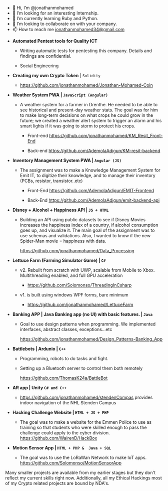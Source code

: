 - 👋 Hi, I’m @jonathanmohamed
- 👀 I’m looking for an interesting Internship.
- 🌱 I’m currently learning Ruby and Python.
- 💞️ I’m looking to collaborate on with your company.
- 📫 How to reach me jonathanmohamed34@gmail.com

<!---
jonathanmohamed/jonathanmohamed is a ✨ special ✨ repository because its `README.md` (this file) appears on your GitHub profile.
You can click the Preview link to take a look at your changes.
--->


- **Automated Pentest tools for Quality ICT**

  - Writing automatic tests for pentesting this company. Details and findings are confidential.

  - Social Engineering

    

- **Creating my own Crypto Token** | `Solidity `

  - https://github.com/jonathanmohamed/Jonathan-Mohamed-Coin



- **Weather System PWA | `JavaScript (Angular)`**

  - A weather system for a farmer in Drenthe. He needed to be able to see historical and present-day weather stats. The goal was for him to make long-term decisions on what crops he could grow in the future; we created a weather alert system to trigger an alarm and his smart lights if it was going to storm to protect his crops. 

    - Front-end https://github.com/jonathanmohamed/KM_Resit_Front-End

    - Back-end https://github.com/AdemolaAdigun/KM-resit-backend

      

- **Inventory Management System PWA | `Angular (JS)`**

  - The assignment was to make a Knowledge Management System for Emit IT, to digitize their knowledge, and to manage their inventory (PCBs, resistor, transistor..etc)

    - Front-End https://github.com/AdemolaAdigun/EMIT-Frontend

    - Back-End https://github.com/AdemolaAdigun/emit-backend-api

      

- **Disney + Alcohol + Happiness API | `JS + HTML`**

  - Building an API using public datasets to see if Disney Movies increases the happiness index of a country, if alcohol consumption goes up, and visualize it. The main goal of the assignment was to use schemas and validations. Also, I wanted to know if the new Spider-Man movie = happiness with data.

    https://github.com/jonathanmohamed/Data_Processing

    

- **Lettuce Farm (Farming Simulator Game) | `C#`**

  - v2. Rebuilt from scratch with UWP, scalable from Mobile to Xbox. Multithreading enabled, and full GPU acceleration 
    - https://github.com/Solomonso/ThreadingInCsharp

  - v1.  is built using windows WPF forms, bare minimum
    - https://github.com/jonathanmohamed/LettuceFarm

- **Banking APP | Java Banking app (no UI) with basic features.  | `Java`**

  - Goal to use design patterns when programming. We implemented interfaces, abstract classes, exceptions...etc

    https://github.com/jonathanmohamed/Design_Patterns-Banking_App

    

- **Battlebots | Ardunio | `C++`**

  - Programming, robots to do tasks and fight. 

  - Setting up a Bluetooth server to control them both remotely 

    https://github.com/ThomasK24a/BattleBot

    

- **AR app | Unity `C# and C++`**

  - https://github.com/jonathanmohamed/stendenCompas provides indoor navigation of the NHL Stenden Campus

    

- **Hacking Challenge Website | `HTML + JS + PHP`**

  - The goal was to make a website for the Emmen Police to use as training so that students who were skilled enough to pass the challenge could apply to the cyber division.
    https://github.com/WairenD/HackBox

    

- **Motion Sensor App |  `HTML + PHP &  Java + SQL`**

  - The goal was to use the LoRaWan Network to make IoT apps.
    https://github.com/Solomonso/MotionSensorApp

Many smaller projects are available from my earlier stages but they don't reflect my current skills right now.
Additionally, all my Ethical Hackings most of my Crypto related projects are bound by NDA's.
